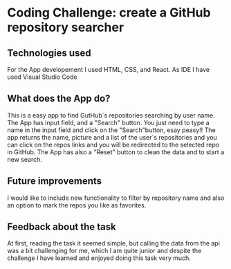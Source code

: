 # Coding Challenge: create a GitHub repository searcher

## Technologies used

For the App developement I used HTML, CSS, and React. As IDE I have used Visual Studio Code

## What does the App do?

This is a easy app to find GutHub´s repositories searching by user name. The App has input field, and a "Search" button. You just need to type a name in the input field and click on the "Search"button, esay peasy!! The app returns the name, picture and a list of the user´s repositories and you can click on the repos links and you will be redirected to the selected repo in GitHub. The App has also a "Reset" button to clean the data and to start a new search.

## Future improvements

I would like to include new functionality to filter by repository name and also an option to mark the repos you like as favorites.

## Feedback about the task

At first, reading the task it seemed simple, but calling the data from the api was a bit challenging for me, which I am quite junior and despite the challenge I have learned and enjoyed doing this task very much.
